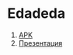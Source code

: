 # Edadeda

1. [APK](/app/build/intermediates/apk/debug/app-debug.apk)
2. [Презентация](https://www.canva.com/design/DAFBE7D0j60/vyHvXSWHqks_cx5kWyiAWg/view?utm_content=DAFBE7D0j60&utm_campaign=designshare&utm_medium=link2&utm_source=sharebutton)